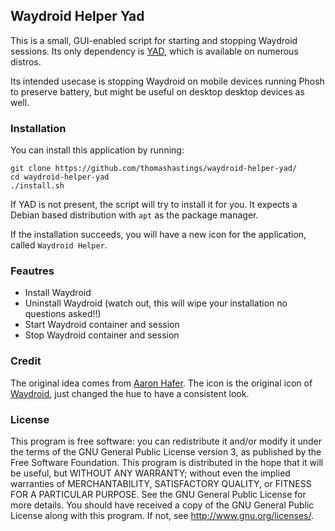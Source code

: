 ## Waydroid Helper Yad
This is a small, GUI-enabled script for starting and stopping Waydroid sessions. Its only dependency is [YAD](https://manpages.org/yad), which is available on numerous distros.

Its intended usecase is stopping Waydroid on mobile devices running Phosh to preserve battery, but might be useful on desktop desktop devices as well.

### Installation
You can install this application by running:
```
git clone https://github.com/thomashastings/waydroid-helper-yad/
cd waydroid-helper-yad
./install.sh
```
If YAD is not present, the script will try to install it for you. It expects a Debian based distribution with `apt` as the package manager.

If the installation succeeds, you will have a new icon for the application, called `Waydroid Helper`.

### Feautres
- Install Waydroid
- Uninstall Waydroid (watch out, this will wipe your installation no questions asked!!)
- Start Waydroid container and session
- Stop Waydroid container and session

### Credit
The original idea comes from [Aaron Hafer](https://open-store.io/app/waydroidhelper.aaronhafer).
The icon is the original icon of [Waydroid](https://waydro.id/), just changed the hue to have a consistent look.

### License
This program is free software: you can redistribute it and/or modify it under the terms of the GNU General Public License version 3, as published by the Free Software Foundation.
This program is distributed in the hope that it will be useful, but WITHOUT ANY WARRANTY; without even the implied warranties of MERCHANTABILITY, SATISFACTORY QUALITY, or FITNESS FOR A PARTICULAR PURPOSE.  See the GNU General Public License for more details.
You should have received a copy of the GNU General Public License along with this program.  If not, see http://www.gnu.org/licenses/.
